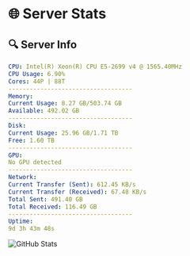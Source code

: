 # 🌐 Server Stats
## 🔍 Server Info
```yaml
CPU: Intel(R) Xeon(R) CPU E5-2699 v4 @ 1565.40MHz
CPU Usage: 6.90%
Cores: 44P | 88T
-----------------------------------
Memory:
Current Usage: 8.27 GB/503.74 GB
Available: 492.02 GB
-----------------------------------
Disk:
Current Usage: 25.96 GB/1.71 TB
Free: 1.60 TB
-----------------------------------
GPU:
No GPU detected
-----------------------------------
Network:
Current Transfer (Sent): 612.45 KB/s
Current Transfer (Received): 67.48 KB/s
Total Sent: 491.40 GB
Total Received: 116.49 GB
-----------------------------------
Uptime:
9d 3h 43m 48s
```
![GitHub Stats](https://img.shields.io/badge/Updated-2025-04-28_20:52:36-blue)